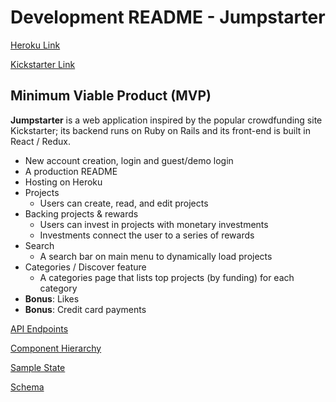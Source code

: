 # Development README - Jumpstarter

[Heroku Link](#)

[Kickstarter Link](http://www.kickstarter.com)

## Minimum Viable Product (MVP)

**Jumpstarter** is a web application inspired by the popular crowdfunding
site Kickstarter; its backend runs on Ruby on Rails and its front-end
is built in React / Redux.

- New account creation, login and guest/demo login
- A production README
- Hosting on Heroku
- Projects
  - Users can create, read, and edit projects
- Backing projects & rewards
  - Users can invest in projects with monetary investments
  - Investments connect the user to a series of rewards
- Search
  - A search bar on main menu to dynamically load projects
- Categories / Discover feature
  - A categories page that lists top projects (by funding) for each category
- **Bonus**: Likes
- **Bonus**: Credit card payments


[API Endpoints](./api-endpoints.md)

[Component Hierarchy](./component-hierarchy.md)

[Sample State](./sample-state.md)

[Schema](./schema.md)
